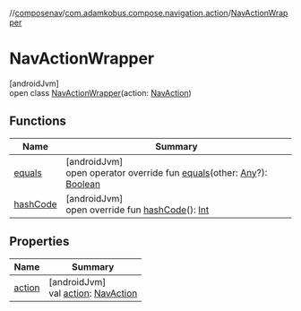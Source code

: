 //[composenav](../../../index.md)/[com.adamkobus.compose.navigation.action](../index.md)/[NavActionWrapper](index.md)

# NavActionWrapper

[androidJvm]\
open class [NavActionWrapper](index.md)(action: [NavAction](../-nav-action/index.md))

## Functions

| Name | Summary |
|---|---|
| [equals](equals.md) | [androidJvm]<br>open operator override fun [equals](equals.md)(other: [Any](https://kotlinlang.org/api/latest/jvm/stdlib/kotlin/-any/index.html)?): [Boolean](https://kotlinlang.org/api/latest/jvm/stdlib/kotlin/-boolean/index.html) |
| [hashCode](hash-code.md) | [androidJvm]<br>open override fun [hashCode](hash-code.md)(): [Int](https://kotlinlang.org/api/latest/jvm/stdlib/kotlin/-int/index.html) |

## Properties

| Name | Summary |
|---|---|
| [action](action.md) | [androidJvm]<br>val [action](action.md): [NavAction](../-nav-action/index.md) |
